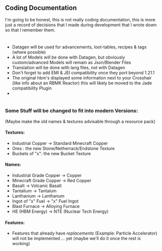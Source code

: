 ## Coding Documentation
I'm going to be honest, this is not really coding documentation, this is more just a record of decisions that I made during development that I wrote down so that I remember them.
#
- Datagen will be used for advancements, loot-tables, recipes & tags (where possible)
- A lot of Models will be done with Datagen, but obviously custom/advanced Models will remain as Json/Blender Files
- Translation will be done with lang files, not with Datagen
- Don't forget to add EMI & JEI compatibility once they port beyond 1.21.1
- The original hbm's displayed some information next to your Crosshair (like info about an RBMK Reactor) this will likely be moved to the Jade compatibility Plugin
- 
#
### Some Stuff will be changed to fit into modern Versions:
(Maybe make the old names & textures advisable through a resource pack)
#### Textures:
- Industrial Copper -> Standard Minecraft Copper
- Ores : the new Stone/Netherrack/Endstone Texture
- Buckets of "x": the new Bucket Texture
#### Names:
- Industrial Grade Copper -> Copper
- Minecraft Grade Copper -> Red Copper
- Basalt -> Volcanic Basalt
- Tantalium -> Tantalum
- Lanthanium -> Lanthanum
- Ingot of "x" Fuel -> "x" Fuel Ingot
- Blast Furnace -> Alloying Furnace
- HE (HBM Energy) -> NTE (Nuclear Tech Energy)
#### Features:
- Features that already have *replacements* (Example: Particle Accelerator) will not be implemented ... yet (maybe we'll do it once the rest is working)
